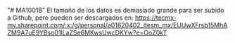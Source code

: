 "# MA1001B" 
El tamaño de los datos es demasiado grande para ser subido a Github, pero pueden ser descargados en:
https://tecmx-my.sharepoint.com/:x:/g/personal/a01620402_itesm_mx/EUUwXFrsb15MhAZM9A7uE9YBso01lLaZSe6MKwsUwcDKYw?e=OoZ0kT